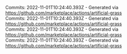 Commits: 2022-11-01T10:24:40.393Z - Generated via https://github.com/marketplace/actions/artificial-grass
<br>
Commits: 2022-11-01T10:24:40.393Z - Generated via https://github.com/marketplace/actions/artificial-grass
<br>
Commits: 2022-11-01T10:24:40.393Z - Generated via https://github.com/marketplace/actions/artificial-grass
<br>
Commits: 2022-11-01T10:24:40.393Z - Generated via https://github.com/marketplace/actions/artificial-grass
<br>
